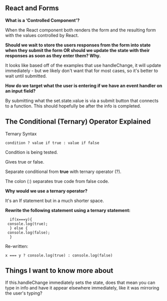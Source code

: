 ## React and Forms

**What is a ‘Controlled Component’?**

When the React component both renders the form and the resulting form with the values controlled by React.

**Should we wait to store the users responses from the form into state when they submit the form OR should we update the state with their responses as soon as they enter them? Why.**

It looks like based off of the examples that use handleChange, it will update immediately - but we likely don't want that for most cases, so it's better to wait until submitted.

**How do we target what the user is entering if we have an event handler on an input field?**

By submitting what the set.state.value is via a submit button that connects to a function. This should hopefully be after the info is completed.


## The Conditional (Ternary) Operator Explained

Ternary Syntax

```
condition ? value if true : value if false
```

Condition is being tested.

Gives true or false.

Separate conditional from **true** with ternary operator (?).

The colon (:) separates true code from false code.

**Why would we use a ternary operator?**

It's an If statement but in a much shorter space.

**Rewrite the following statement using a ternary statement:**
```
  if(x===y){
 console.log(true);
  } else {
 console.log(false);
  }
  ```

Re-written:

```
x === y ? console.log(true) : console.log(false)
```

  ## Things I want to know more about

  If this.handleChange immediately sets the state, does that mean you can type in info and have it appear elsewhere immediately, like it was mirroring the user's typing?